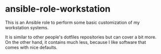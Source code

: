 # ansible-role-workstation

This is an Ansible role to perform some basic customization of my workstation systems.

It is similar to other people's dotfiles repositories but can cover a bit more.
On the other hand, it contains much less, because I like software that comes with nice defaults.
